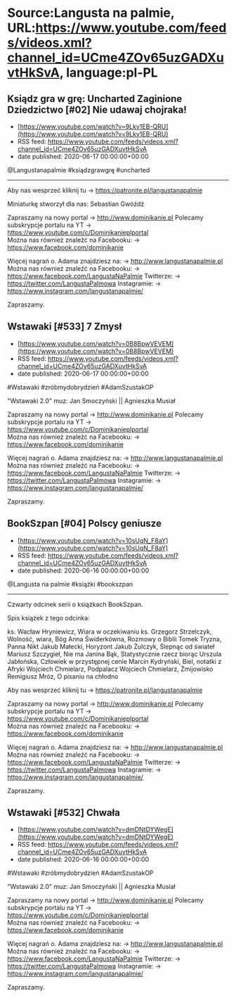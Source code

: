 # Source:Langusta na palmie, URL:https://www.youtube.com/feeds/videos.xml?channel_id=UCme4ZOv65uzGADXuvtHkSvA, language:pl-PL

## Ksiądz gra w grę: Uncharted Zaginione Dziedzictwo [#02] Nie udawaj chojraka!
 - [https://www.youtube.com/watch?v=9Lkv1EB-QRU](https://www.youtube.com/watch?v=9Lkv1EB-QRU)
 - RSS feed: https://www.youtube.com/feeds/videos.xml?channel_id=UCme4ZOv65uzGADXuvtHkSvA
 - date published: 2020-06-17 00:00:00+00:00

@Langustanapalmie  #ksiądzgrawgrę #uncharted 
________________________________________
Aby nas wesprzeć kliknij tu → https://patronite.pl/langustanapalmie

Miniaturkę stworzył dla nas: Sebastian Gwóźdź

Zapraszamy na nowy portal 
→ http://www.dominikanie.pl
Polecamy subskrypcje portalu na YT
→ https://www.youtube.com/c/Dominikanieplportal  
Można nas również znaleźć na Facebooku: 
→ https://www.facebook.com/dominikanie

Więcej nagrań o. Adama znajdziesz na: 
→ http://www.langustanapalmie.pl
Można nas również znaleźć na Facebooku: 
→ https://www.facebook.com/LangustaNaPalmie
Twitterze: 
→ https://twitter.com/LangustaPalmowa
Instagramie: 
→ https://www.instagram.com/langustanapalmie/

Zapraszamy.

## Wstawaki [#533] 7 Zmysł
 - [https://www.youtube.com/watch?v=0B8BpwVEVEM](https://www.youtube.com/watch?v=0B8BpwVEVEM)
 - RSS feed: https://www.youtube.com/feeds/videos.xml?channel_id=UCme4ZOv65uzGADXuvtHkSvA
 - date published: 2020-06-17 00:00:00+00:00

#Wstawaki #zróbmydobrydzień #AdamSzustakOP

"Wstawaki 2.0" muz: Jan Smoczyński || Agnieszka Musiał  

Zapraszamy na nowy portal 
→ http://www.dominikanie.pl
Polecamy subskrypcje portalu na YT
→ https://www.youtube.com/c/Dominikanieplportal  
Można nas również znaleźć na Facebooku: 
→ https://www.facebook.com/dominikanie

Więcej nagrań o. Adama znajdziesz na: 
→ http://www.langustanapalmie.pl
Można nas również znaleźć na Facebooku: 
→ https://www.facebook.com/LangustaNaPalmie
Twitterze: 
→ https://twitter.com/LangustaPalmowa
Instagramie: 
→ https://www.instagram.com/langustanapalmie/

Zapraszamy.

## BookSzpan [#04] Polscy geniusze
 - [https://www.youtube.com/watch?v=10sUqN_F8aY](https://www.youtube.com/watch?v=10sUqN_F8aY)
 - RSS feed: https://www.youtube.com/feeds/videos.xml?channel_id=UCme4ZOv65uzGADXuvtHkSvA
 - date published: 2020-06-16 00:00:00+00:00

​@Langusta na palmie  #książki #bookszpan
________________________________________
Czwarty odcinek serii o książkach BookSzpan.

Spis książek z tego odcinka:

ks. Wacław Hryniewicz, Wiara w oczekiwaniu
ks. Grzegorz Strzelczyk, Wolność, wiara, Bóg
Anna Świderkówna, Rozmowy o Biblii
Tomek Tryzna, Panna Nikt
Jakub Małecki, Horyzont
Jakub Żulczyk, Ślepnąc od świateł 
Mariusz Szczygieł, Nie ma
Janina Bąk, Statystycznie rzecz biorąc
Urszula Jabłońska, Człowiek w przystępnej cenie
Marcin Kydryński, Biel, notatki z Afryki
Wojciech Chmielarz, Podpalacz
Wojciech Chmielarz, Żmijowisko
Remigiusz Mróz, O pisaniu na chłodno

Aby nas wesprzeć kliknij tu → https://patronite.pl/langustanapalmie

Zapraszamy na nowy portal 
→ http://www.dominikanie.pl
Polecamy subskrypcje portalu na YT
→ https://www.youtube.com/c/Dominikanieplportal  
Można nas również znaleźć na Facebooku: 
→ https://www.facebook.com/dominikanie

Więcej nagrań o. Adama znajdziesz na: 
→ http://www.langustanapalmie.pl
Można nas również znaleźć na Facebooku: 
→ https://www.facebook.com/LangustaNaPalmie
Twitterze: 
→ https://twitter.com/LangustaPalmowa
Instagramie: 
→ https://www.instagram.com/langustanapalmie/

Zapraszamy.

## Wstawaki [#532] Chwała
 - [https://www.youtube.com/watch?v=dmDNtDYWegE](https://www.youtube.com/watch?v=dmDNtDYWegE)
 - RSS feed: https://www.youtube.com/feeds/videos.xml?channel_id=UCme4ZOv65uzGADXuvtHkSvA
 - date published: 2020-06-16 00:00:00+00:00

#Wstawaki #zróbmydobrydzień #AdamSzustakOP

"Wstawaki 2.0" muz: Jan Smoczyński || Agnieszka Musiał  

Zapraszamy na nowy portal 
→ http://www.dominikanie.pl
Polecamy subskrypcje portalu na YT
→ https://www.youtube.com/c/Dominikanieplportal  
Można nas również znaleźć na Facebooku: 
→ https://www.facebook.com/dominikanie

Więcej nagrań o. Adama znajdziesz na: 
→ http://www.langustanapalmie.pl
Można nas również znaleźć na Facebooku: 
→ https://www.facebook.com/LangustaNaPalmie
Twitterze: 
→ https://twitter.com/LangustaPalmowa
Instagramie: 
→ https://www.instagram.com/langustanapalmie/

Zapraszamy.

